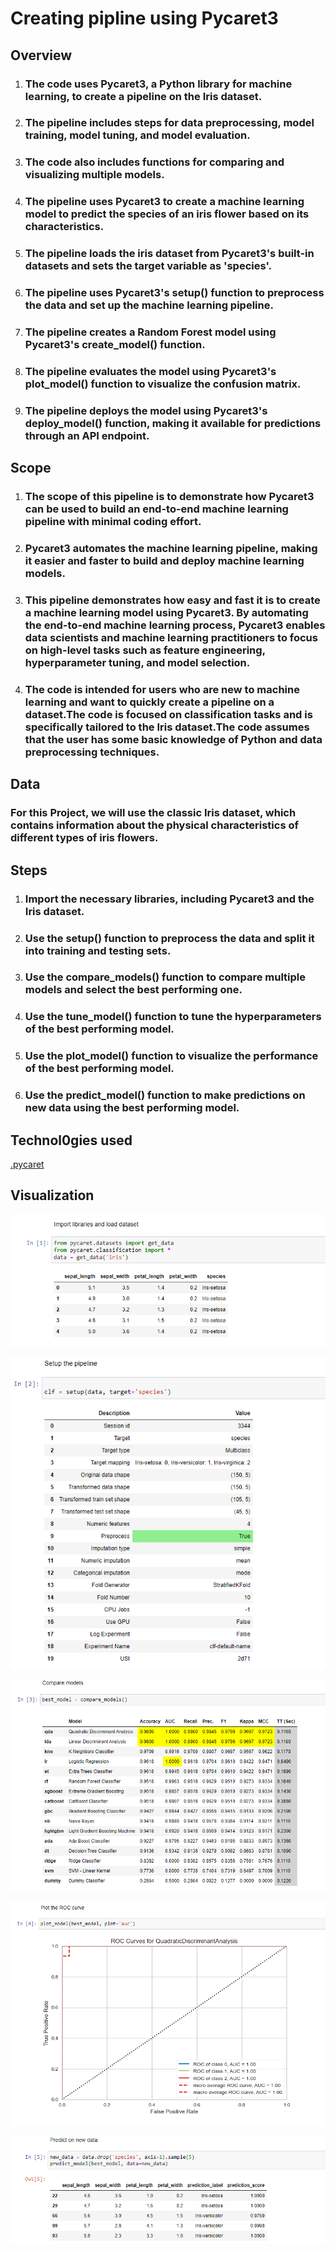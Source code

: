 # Creating pipline using Pycaret3
## Overview
 
 1. ### The code uses Pycaret3, a Python library for machine learning, to create a pipeline on the Iris dataset.
2. ### The pipeline includes steps for data preprocessing, model training, model tuning, and model evaluation.
3. ### The code also includes functions for comparing and visualizing multiple models.

1. ### The pipeline uses Pycaret3 to create a machine learning model to predict the species of an iris flower based on its characteristics.

2. ### The pipeline loads the iris dataset from Pycaret3's built-in datasets and sets the target variable as 'species'.

3. ### The pipeline uses Pycaret3's setup() function to preprocess the data and set up the machine learning pipeline.

4. ### The pipeline creates a Random Forest model using Pycaret3's create_model() function.

5. ### The pipeline evaluates the model using Pycaret3's plot_model() function to visualize the confusion matrix.

6. ### The pipeline deploys the model using Pycaret3's deploy_model() function, making it available for predictions through an API endpoint.

## Scope 



1. ### The scope of this pipeline is to demonstrate how Pycaret3 can be used to build an end-to-end machine learning pipeline with minimal coding effort.
2. ### Pycaret3 automates the machine learning pipeline, making it easier and faster to build and deploy machine learning models.
3. ### This pipeline demonstrates how easy and fast it is to create a machine learning model using Pycaret3. By automating the end-to-end machine learning process, Pycaret3 enables data scientists and machine learning practitioners to focus on high-level tasks such as feature engineering, hyperparameter tuning, and model selection.
4. ### The code is intended for users who are new to machine learning and want to quickly create a pipeline on a dataset.The code is focused on classification tasks and is specifically tailored to the Iris dataset.The code assumes that the user has some basic knowledge of Python and data preprocessing techniques.

## Data

### For this Project, we will use the classic Iris dataset, which contains information about the physical characteristics of different types of iris flowers.


## Steps

1. ### Import the necessary libraries, including Pycaret3 and the Iris dataset.
2. ### Use the setup() function to preprocess the data and split it into training and testing sets.
3. ### Use the compare_models() function to compare multiple models and select the best performing one.
4. ### Use the tune_model() function to tune the hyperparameters of the best performing model.
5. ### Use the plot_model() function to visualize the performance of the best performing model.
6. ### Use the predict_model() function to make predictions on new data using the best performing model.

## Technol0gies used

[.pycaret](https://pycaret.org/)

## Visualization


![image](https://github.com/Kingm11/AppliedDS/blob/main/Visuals/Screenshot%202023-04-19%20235416.png)


![image](https://github.com/Kingm11/AppliedDS/blob/main/Visuals/2.png)

![image](https://github.com/Kingm11/AppliedDS/blob/main/Visuals/3.png)

![image](https://github.com/Kingm11/AppliedDS/blob/main/Visuals/4.png)

![image](https://github.com/Kingm11/AppliedDS/blob/main/Visuals/5.png)



